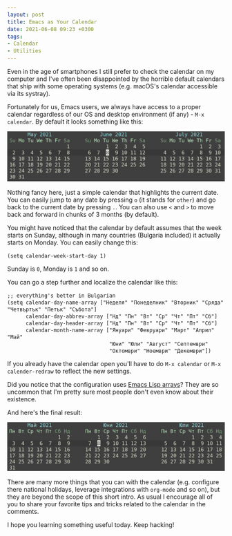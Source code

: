 ```yaml
---
layout: post
title: Emacs as Your Calendar
date: 2021-06-08 09:23 +0300
tags:
- Calendar
- Utilities
---
```


Even in the age of smartphones I still prefer to check the calendar on my computer
and I've often been disappointed by the horrible default calendars that ship with
some operating systems (e.g. macOS's calendar accessible via its systray).

Fortunately for us, Emacs users, we always have access to a proper calendar regardless of our
OS and desktop environment (if any) - `M-x calendar`. By default it looks something like this:

![calendar_default.png](/assets/images/calendar_default.png)

Nothing fancy here, just a simple calendar that highlights the current date.
You can easily jump to any date by pressing `o` (it stands for `other`) and
go back to the current date by pressing `.`. You can also use `<` and `>` to
move back and forward in chunks of 3 months (by default).

You might have noticed that the calendar by default assumes that the week starts on Sunday, although in many countries (Bulgaria included) it actually starts on Monday.
You can easily change this:

``` emacs-lisp
(setq calendar-week-start-day 1)
```

Sunday is `0`, Monday is `1` and so on.

You can go a step further and localize the calendar like this:

``` emacs-lisp
;; everything's better in Bulgarian
(setq calendar-day-name-array ["Неделя" "Понеделник" "Вторник" "Сряда" "Четвъртък" "Петък" "Събота"]
      calendar-day-abbrev-array ["Нд" "Пн" "Вт" "Ср" "Чт" "Пт" "Сб"]
      calendar-day-header-array ["Нд" "Пн" "Вт" "Ср" "Чт" "Пт" "Сб"]
      calendar-month-name-array ["Януари" "Февруари" "Март" "Април" "Май"
	                             "Юни" "Юли" "Август" "Септември"
				                 "Октомври" "Ноември" "Декември"])
```

If you already have the calendar open you'll have to do `M-x calendar` or `M-x calender-redraw` to reflect the new settings.

Did you notice that the configuration uses [Emacs Lisp arrays](https://www.gnu.org/software/emacs/manual/html_node/elisp/Arrays.html)? They are so uncommon that I'm pretty sure most people don't even know about their existence.

And here's the final result:

![calendar_bulgarian.png](/assets/images/calendar_bulgarian.png)

There are many more things that you can with the calendar (e.g. configure there national holidays, leverage integrations with `org-mode` and so on), but they are beyond the scope of this short intro. As usual I encourage all of you to share your favorite
tips and tricks related to the calendar in the comments.

I hope you learning something useful today. Keep hacking!
